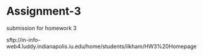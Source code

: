 # Assignment-3
submission for homework 3

sftp://in-info-web4.luddy.indianapolis.iu.edu/home/students/ilkham/HW3%20Homepage
